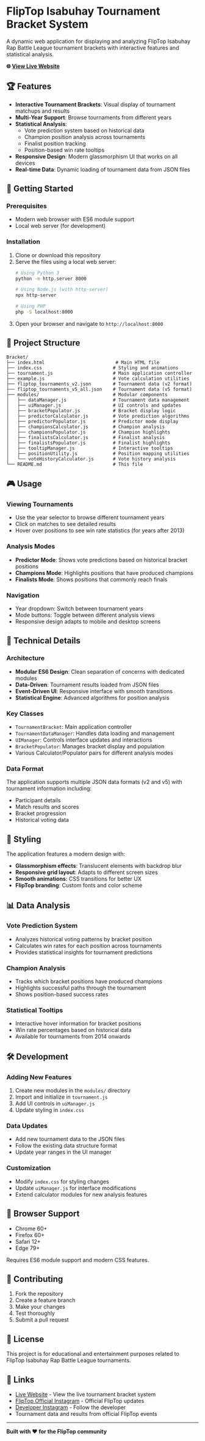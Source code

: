 # FlipTop Isabuhay Tournament Bracket System

A dynamic web application for displaying and analyzing FlipTop Isabuhay Rap Battle League tournament brackets with interactive features and statistical analysis.

**🌐 [View Live Website](https://izabuhay.vercel.app/)**

## 🏆 Features

- **Interactive Tournament Brackets**: Visual display of tournament matchups and results
- **Multi-Year Support**: Browse tournaments from different years
- **Statistical Analysis**: 
  - Vote prediction system based on historical data
  - Champion position analysis across tournaments
  - Finalist position tracking
  - Position-based win rate tooltips
- **Responsive Design**: Modern glassmorphism UI that works on all devices
- **Real-time Data**: Dynamic loading of tournament data from JSON files

## 🚀 Getting Started

### Prerequisites
- Modern web browser with ES6 module support
- Local web server (for development)

### Installation

1. Clone or download this repository
2. Serve the files using a local web server:
   ```bash
   # Using Python 3
   python -m http.server 8000
   
   # Using Node.js (with http-server)
   npx http-server
   
   # Using PHP
   php -S localhost:8000
   ```
3. Open your browser and navigate to `http://localhost:8000`

## 📁 Project Structure

```
Bracket/
├── index.html                          # Main HTML file
├── index.css                          # Styling and animations
├── tournament.js                      # Main application controller
├── example.js                         # Vote calculation utilities
├── fliptop_tournaments_v2.json        # Tournament data (v2 format)
├── fliptop_tournaments_v5_all.json    # Tournament data (v5 format)
├── modules/                           # Modular components
│   ├── dataManager.js                 # Tournament data management
│   ├── uiManager.js                   # UI controls and updates
│   ├── bracketPopulator.js            # Bracket display logic
│   ├── predictorCalculator.js         # Vote prediction algorithms
│   ├── predictorPopulator.js          # Predictor mode display
│   ├── championsCalculator.js         # Champion analysis
│   ├── championsPopulator.js          # Champion highlights
│   ├── finalistsCalculator.js         # Finalist analysis
│   ├── finalistsPopulator.js          # Finalist highlights
│   ├── tooltipManager.js              # Interactive tooltips
│   ├── positionUtility.js             # Position mapping utilities
│   └── voteHistoryCalculator.js       # Vote history analysis
└── README.md                          # This file
```

## 🎮 Usage

### Viewing Tournaments
- Use the year selector to browse different tournament years
- Click on matches to see detailed results
- Hover over positions to see win rate statistics (for years after 2013)

### Analysis Modes
- **Predictor Mode**: Shows vote predictions based on historical bracket positions
- **Champions Mode**: Highlights positions that have produced champions
- **Finalists Mode**: Shows positions that commonly reach finals

### Navigation
- Year dropdown: Switch between tournament years
- Mode buttons: Toggle between different analysis views
- Responsive design adapts to mobile and desktop screens

## 🔧 Technical Details

### Architecture
- **Modular ES6 Design**: Clean separation of concerns with dedicated modules
- **Data-Driven**: Tournament results loaded from JSON files
- **Event-Driven UI**: Responsive interface with smooth transitions
- **Statistical Engine**: Advanced algorithms for position analysis

### Key Classes
- `TournamentBracket`: Main application controller
- `TournamentDataManager`: Handles data loading and management
- `UIManager`: Controls interface updates and interactions
- `BracketPopulator`: Manages bracket display and population
- Various Calculator/Populator pairs for different analysis modes

### Data Format
The application supports multiple JSON data formats (v2 and v5) with tournament information including:
- Participant details
- Match results and scores
- Bracket progression
- Historical voting data

## 🎨 Styling

The application features a modern design with:
- **Glassmorphism effects**: Translucent elements with backdrop blur
- **Responsive grid layout**: Adapts to different screen sizes
- **Smooth animations**: CSS transitions for better UX
- **FlipTop branding**: Custom fonts and color scheme

## 📊 Data Analysis

### Vote Prediction System
- Analyzes historical voting patterns by bracket position
- Calculates win rates for each position across tournaments
- Provides statistical insights for tournament predictions

### Champion Analysis
- Tracks which bracket positions have produced champions
- Highlights successful paths through the tournament
- Shows position-based success rates

### Statistical Tooltips
- Interactive hover information for bracket positions
- Win rate percentages based on historical data
- Available for tournaments from 2014 onwards

## 🛠️ Development

### Adding New Features
1. Create new modules in the `modules/` directory
2. Import and initialize in `tournament.js`
3. Add UI controls in `uiManager.js`
4. Update styling in `index.css`

### Data Updates
- Add new tournament data to the JSON files
- Follow the existing data structure format
- Update year ranges in the UI manager

### Customization
- Modify `index.css` for styling changes
- Update `uiManager.js` for interface modifications
- Extend calculator modules for new analysis features

## 📱 Browser Support

- Chrome 60+
- Firefox 60+
- Safari 12+
- Edge 79+

Requires ES6 module support and modern CSS features.

## 🤝 Contributing

1. Fork the repository
2. Create a feature branch
3. Make your changes
4. Test thoroughly
5. Submit a pull request

## 📄 License

This project is for educational and entertainment purposes related to FlipTop Isabuhay Rap Battle League tournaments.

## 🔗 Links

- [Live Website](https://izabuhay.vercel.app/) - View the live tournament bracket system
- [FlipTop Official Instagram](https://www.instagram.com/fliptop/) - Official FlipTop updates
- [Developer Instagram](https://www.instagram.com/johnrgb_/) - Follow the developer
- Tournament data and results from official FlipTop events

---

**Built with ❤️ for the FlipTop community**
